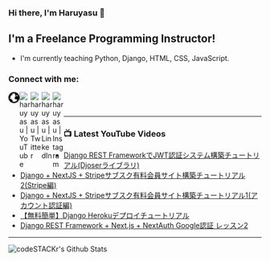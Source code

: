 ### Hi there, I'm Haruyasu 👋

## I'm a Freelance Programming Instructor!
- I'm currently teaching Python, Django, HTML, CSS, JavaScript.

### Connect with me:

[<img align="left" alt="harusoft.net" width="22px" src="https://raw.githubusercontent.com/iconic/open-iconic/master/svg/globe.svg" />][website]
[<img align="left" alt="haruyasu | YouTube" width="22px" src="https://cdn.jsdelivr.net/npm/simple-icons@v3/icons/youtube.svg" />][youtube]
[<img align="left" alt="haruyasu | Twitter" width="22px" src="https://cdn.jsdelivr.net/npm/simple-icons@v3/icons/twitter.svg" />][twitter]
[<img align="left" alt="haruyasu | LinkedIn" width="22px" src="https://cdn.jsdelivr.net/npm/simple-icons@v3/icons/linkedin.svg" />][linkedin]
[<img align="left" alt="haruyasu | Instagram" width="22px" src="https://cdn.jsdelivr.net/npm/simple-icons@v3/icons/instagram.svg" />][instagram]

<br />
<br />

---

### 📺 Latest YouTube Videos
<!-- YOUTUBE:START -->
- [Django REST FrameworkでJWT認証システム構築チュートリアル&lpar;Djoserライブラリ&rpar;](https://www.youtube.com/watch?v=pPvPX8kXh7w)
- [Django + NextJS + Stripeサブスク有料会員サイト構築チュートリアル2&lpar;Stripe編&rpar;](https://www.youtube.com/watch?v=ReCUBK8DqbA)
- [Django + NextJS + Stripeサブスク有料会員サイト構築チュートリアル1&lpar;アカウント認証編&rpar;](https://www.youtube.com/watch?v=eyKltg7fz6E)
- [【無料簡単】Django Herokuデプロイチュートリアル](https://www.youtube.com/watch?v=JgZ_9x4Tno4)
- [Django REST Framework + Next.js + NextAuth Google認証  レッスン2](https://www.youtube.com/watch?v=TvoMjY291f8)
<!-- YOUTUBE:END -->

---

<img align="left" alt="codeSTACKr's Github Stats" src="https://github-readme-stats.vercel.app/api?username=haruyasu&show_icons=true&hide_border=true" />

[website]: https://harusoft.net/
[twitter]: https://twitter.com/hathle
[youtube]: https://www.youtube.com/channel/UCjpXqPZM1UPJoiyNVUTixqQ/
[instagram]: https://www.instagram.com/hathle/
[linkedin]: https://www.linkedin.com/in/haruyasu/
